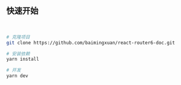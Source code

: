## 快速开始

<br>

```sh
# 克隆项目
git clone https://github.com/baimingxuan/react-router6-doc.git

# 安装依赖
yarn install

# 开发
yarn dev
```
